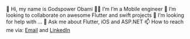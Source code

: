  👋 Hi, my name is Godspower Obami 
 🧑‍💻 I’m I’m a Mobile engineer
 👯 I’m looking to collaborate on awesome Flutter and swift projects
 🤔 I’m looking for help with ...
 💬 Ask me about Flutter, iOS and ASP.NET
 📫 How to reach me via:
[Email](godspowerobami@gmail.com) and 
[LinkedIn](https://www.linkedin.com/in/godspowerobami)
